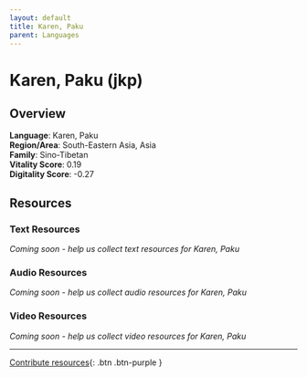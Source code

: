```yaml
---
layout: default
title: Karen, Paku
parent: Languages
---
```


# Karen, Paku (jkp)

## Overview

**Language**: Karen, Paku  
**Region/Area**: South-Eastern Asia, Asia  
**Family**: Sino-Tibetan  
**Vitality Score**: 0.19  
**Digitality Score**: -0.27  

## Resources

### Text Resources
*Coming soon - help us collect text resources for Karen, Paku*

### Audio Resources
*Coming soon - help us collect audio resources for Karen, Paku*

### Video Resources
*Coming soon - help us collect video resources for Karen, Paku*

---

[Contribute resources](https://fairtrain.github.io/){: .btn .btn-purple }
